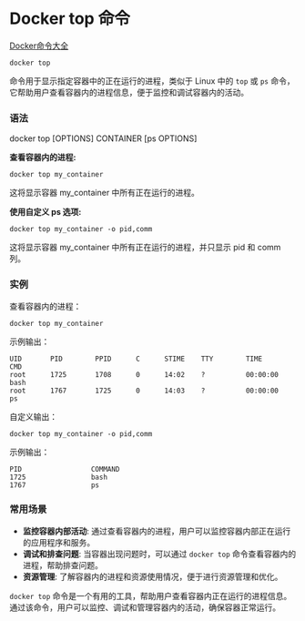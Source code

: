 # Docker top 命令

[Docker命令大全](./docker-command-manual.md)

`docker top`

命令用于显示指定容器中的正在运行的进程，类似于 Linux 中的 `top` 或 `ps` 命令，它帮助用户查看容器内的进程信息，便于监控和调试容器内的活动。

### 语法
docker top [OPTIONS] CONTAINER [ps OPTIONS]

**查看容器内的进程:**

```shell
docker top my_container
```

这将显示容器 my_container 中所有正在运行的进程。

**使用自定义 ps 选项:**

```shell
docker top my_container -o pid,comm
```

这将显示容器 my_container 中所有正在运行的进程，并只显示 pid 和 comm 列。

### 实例
查看容器内的进程：

```shell
docker top my_container
```

示例输出：

```shell
UID       PID        PPID      C      STIME    TTY        TIME          CMD
root      1725       1708      0      14:02    ?          00:00:00      bash
root      1767       1725      0      14:03    ?          00:00:00      ps
```

自定义输出：

```shell
docker top my_container -o pid,comm
```

示例输出：

```shell
PID                 COMMAND
1725                bash
1767                ps
```

### 常用场景
+ **监控容器内部活动**: 通过查看容器内的进程，用户可以监控容器内部正在运行的应用程序和服务。
+ **调试和排查问题**: 当容器出现问题时，可以通过 `docker top` 命令查看容器内的进程，帮助排查问题。
+ **资源管理**: 了解容器内的进程和资源使用情况，便于进行资源管理和优化。

`docker top` 命令是一个有用的工具，帮助用户查看容器内正在运行的进程信息。通过该命令，用户可以监控、调试和管理容器内的活动，确保容器正常运行。</font>

